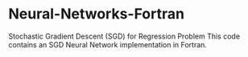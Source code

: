 # Neural-Networks-Fortran
Stochastic Gradient Descent (SGD) for Regression Problem 
This code contains an SGD Neural Network implementation in Fortran. 
